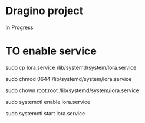 # Dragino project 
In Progress

# TO enable service
sudo cp lora.service /lib/systemd/system/lora.service

sudo chmod 0644 /lib/systemd/system/lora.service

sudo chown root:root /lib/systemd/system/lora.service

sudo systemctl enable lora.service

sudo systemctl start lora.service

